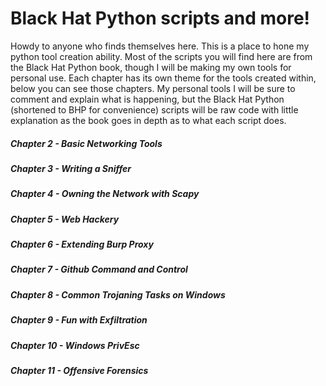 # Black Hat Python scripts and more!
Howdy to anyone who finds themselves here. This is a place to hone my python tool creation ability. Most of the scripts you will find here are from the Black Hat Python book, though I will be making my own tools for personal use. Each chapter has its own theme for the tools created within, below you can see those chapters. My personal tools I will be sure to comment and explain what is happening, but the Black Hat Python (shortened to BHP for convenience) scripts will be raw code with little explanation as the book goes in depth as to what each script does. 

##### Chapter 2 - Basic Networking Tools
##### Chapter 3 - Writing a Sniffer
##### Chapter 4 - Owning the Network with Scapy
##### Chapter 5 - Web Hackery
##### Chapter 6 - Extending Burp Proxy
##### Chapter 7 - Github Command and Control
##### Chapter 8 - Common Trojaning Tasks on Windows
##### Chapter 9 - Fun with Exfiltration
##### Chapter 10 - Windows PrivEsc
##### Chapter 11 - Offensive Forensics
